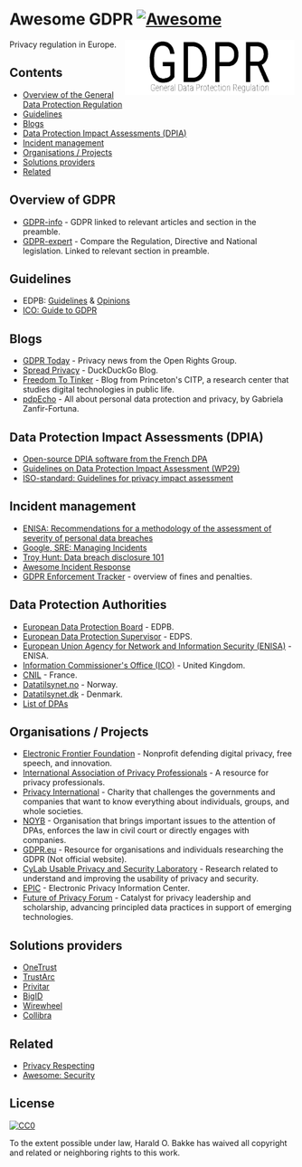 # Awesome GDPR [![Awesome](https://awesome.re/badge-flat.svg)](https://awesome.re)

[<img src="GDPR.png" align="right" width="300">](https://github.com/bakke92/awesome-gdpr)


Privacy regulation in Europe.

## Contents
  * [Overview of the General Data Protection Regulation](#Overview-of-GDPR)
  * [Guidelines](#Guidelines)
  * [Blogs](#Blogs)
  * [Data Protection Impact Assessments (DPIA)](#data-protection-impact-assessments-dpia)
  * [Incident management](#incident-management)
  * [Organisations / Projects](#organisations--projects)
  * [Solutions providers](#Solutions-providers)
  * [Related](#Related)

## Overview of GDPR
  * [GDPR-info](https://gdpr-info.eu/) - GDPR linked to relevant articles and section in the preamble.
  * [GDPR-expert](https://www.gdpr-expert.com/home.html?mid=5) - Compare the Regulation, Directive and National legislation. Linked to relevant section in preamble.
  
## Guidelines
  * EDPB: [Guidelines](https://edpb.europa.eu/our-work-tools/general-guidance/gdpr-guidelines-recommendations-best-practices_en) & [Opinions](https://edpb.europa.eu/our-work-tools/consistency-findings/opinions_en)
  * [ICO: Guide to GDPR](https://ico.org.uk/for-organisations/guide-to-data-protection/guide-to-the-general-data-protection-regulation-gdpr/)
  
## Blogs
  * [GDPR Today](https://www.gdprtoday.org/) - Privacy news from the Open Rights Group.
  * [Spread Privacy](https://spreadprivacy.com/) - DuckDuckGo Blog.
  * [Freedom To Tinker](https://freedom-to-tinker.com/) - Blog from Princeton's CITP, a research center that studies digital technologies in public life.
  * [pdpEcho](https://pdpecho.com/) - All about personal data protection and privacy, by Gabriela Zanfir-Fortuna.
  
## Data Protection Impact Assessments (DPIA)
  * [Open-source DPIA software from the French DPA](https://www.cnil.fr/en/open-source-pia-software-helps-carry-out-data-protection-impact-assesment)
  * [Guidelines on Data Protection Impact Assessment (WP29)](https://ec.europa.eu/newsroom/article29/item-detail.cfm?item_id=611236)
  * [ISO-standard: Guidelines for privacy impact assessment](https://www.iso.org/standard/62289.html)
  
## Incident management
  * [ENISA: Recommendations for a methodology of the assessment of severity of personal data breaches](https://www.enisa.europa.eu/publications/dbn-severity)
  * [Google, SRE: Managing Incidents](https://landing.google.com/sre/sre-book/chapters/managing-incidents/)
  * [Troy Hunt: Data breach disclosure 101](https://www.troyhunt.com/data-breach-disclosure-101-how-to-succeed-after-youve-failed/)
  * [Awesome Incident Response](https://github.com/meirwah/awesome-incident-response)
  * [GDPR Enforcement Tracker](http://www.enforcementtracker.com/) - overview of fines and penalties.
 
## Data Protection Authorities 
  * [European Data Protection Board](https://edpb.europa.eu/) - EDPB.
  * [European Data Protection Supervisor](https://edps.europa.eu/) - EDPS.
  * [European Union Agency for Network and Information Security (ENISA)](https://www.enisa.europa.eu/topics/data-protection) - ENISA.
  * [Information Commissioner's Office (ICO)](https://ico.org.uk/) - United Kingdom.
  * [CNIL](https://www.cnil.fr/en/home) - France.
  * [Datatilsynet.no](https://www.datatilsynet.no/en/) - Norway.
  * [Datatilsynet.dk](https://www.datatilsynet.dk/english/) - Denmark.
  * [List of DPAs](https://pdpecho.com/the-list/)
  
## Organisations / Projects

  * [Electronic Frontier Foundation](https://www.eff.org/) - Nonprofit defending digital privacy, free speech, and innovation.
  * [International Association of Privacy Professionals](https://iapp.org/) - A resource for privacy professionals.
  * [Privacy International](https://www.privacyinternational.org) - Charity that challenges the governments and companies that want to know everything about individuals, groups, and whole societies.
  * [NOYB](https://noyb.eu/) - Organisation that brings important issues to the attention of DPAs, enforces the law in civil court or directly engages with companies.
  * [GDPR.eu](https://gdpr.eu/) - Resource for organisations and individuals researching the GDPR (Not official website).
  * [CyLab Usable Privacy and Security Laboratory](https://cups.cs.cmu.edu/) - Research related to understand and improving the usability of privacy and security.
  * [EPIC](https://epic.org/) - Electronic Privacy Information Center.
  * [Future of Privacy Forum](https://fpf.org/) - Catalyst for privacy leadership and scholarship, advancing principled data practices in support of emerging technologies.
  
## Solutions providers
  * [OneTrust](https://www.onetrust.com/)
  * [TrustArc](https://www.trustarc.com/)
  * [Privitar](https://www.privitar.com/)
  * [BigID](https://bigid.com/)
  * [Wirewheel](https://wirewheel.io)
  * [Collibra](https://www.collibra.com)
    
## Related
  * [Privacy Respecting](https://github.com/nikitavoloboev/privacy-respecting)
  * [Awesome: Security](https://github.com/sindresorhus/awesome#security)

## License
[![CC0](http://mirrors.creativecommons.org/presskit/buttons/88x31/svg/cc-zero.svg)](https://creativecommons.org/publicdomain/zero/1.0/)

To the extent possible under law, Harald O. Bakke has waived all copyright and related or neighboring rights to this work.
